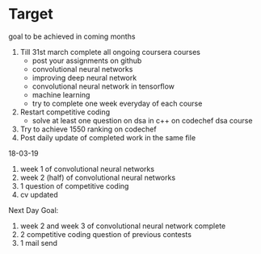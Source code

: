 # Target
goal to be achieved in coming months

1. Till 31st march complete all ongoing coursera courses
   - post your assignments on github
   - convolutional neural networks
   - improving deep neural network
   - convolutional neural network in tensorflow
   - machine learning
   - try to complete one week everyday of each course
2. Restart competitive coding
   - solve at least one question on dsa in c++ on codechef dsa course
3. Try to achieve 1550 ranking on codechef
4. Post daily update of completed work in the same file

18-03-19
1. week 1 of convolutional neural networks
2. week 2 (half) of convolutional neural networks
3. 1 question of competitive coding
4. cv updated

Next Day Goal:
1. week 2 and week 3 of convolutional neural network complete
2. 2 competitive coding question of previous contests
3. 1 mail send
